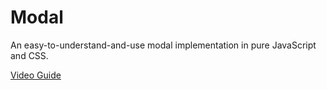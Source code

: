 # Modal

An easy-to-understand-and-use modal implementation in pure JavaScript and CSS.

[Video Guide](https://youtu.be/rwTV1C_BPfA)

